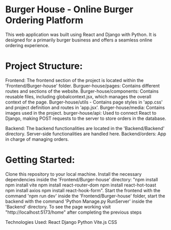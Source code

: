 # Burger House - Online Burger Ordering Platform

This web application was built using React and Django with Python. It is designed for a primarily burger business and offers a seamless online ordering experience.

# Project Structure:

Frontend: The frontend section of the project is located within the 'Frontend/Burger-house' folder. Burguer-house/pages: Contains different routes and sections of the website. Burger-house/components: Contains reusable files, including globalcontext.jsx, which manages the overall context of the page. Burger-house/utils - Contains page styles in 'app.css' and project definition and routes in 'app.jsx'. Burger-house/media: Contains images used in the project. burger-house/api: Used to connect React to Django, making POST requests to the server to store orders in the database.

Backend: The backend functionalities are located in the 'Backend/Backend' directory. Server-side functionalities are handled here. Backend/orders: App in charge of managing orders.

# Getting Started:
Clone this repository to your local machine. Install the necessary dependencies inside the 'Frontend/Burger-house' directory: "npm install npm install vite npm install react-router-dom npm install react-hot-toast npm install axios npm install react-hook-form". Start the frontend with the command 'npm run dev' inside the 'Frontend/Burger-house' folder, start the backend with the command 'Python Manage.py RunServer' inside the 'Backend' directory. To see the page working visit "http://localhost:5173/home" after completing the previous steps

Technologies Used:
React Django Python Vite.js CSS
